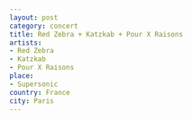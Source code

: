 ```yaml
---
layout: post
category: concert
title: Red Zebra + Katzkab + Pour X Raisons
artists: 
- Red Zebra
- Katzkab
- Pour X Raisons
place: 
- Supersonic
country: France
city: Paris
---
```


